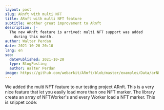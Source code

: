 ```yaml
---
layout: post
slug: ARnft with multi NFT
title: ARnft with multi NFT feature
subtitle: Another great improvement to ARnft
description: |-
  The new ARnft feature is arrived: multi NFT support was added
    during this month.
author: Walter Perdan
date: 2021-10-20 20:10
lang: en
seo:
  datePublished: 2021-10-20
  type: BlogPosting
  author: Walter Perdan
image: https://github.com/webarkit/ARnft/blob/master/examples/Data/arNFT-logo.gif
---
```

We added the multi NFT feature to our testing project ARnft. This is a very nice feature that let you easily load more than one NFT marker. The library create an array of NFTWorker's and every Worker load a NFT marker. This is snippet code: